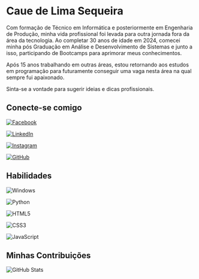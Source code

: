 # Caue de Lima Sequeira

Com formação de Técnico em Informática e posteriormente em Engenharia de Produção, minha vida profissional foi levada para outra jornada fora da área da tecnologia.
Ao completar 30 anos de idade em 2024, comecei minha pós Graduação em Análise e Desenvolvimento de Sistemas e junto a isso, participando de Bootcamps para aprimorar meus conhecimentos. 

Após 15 anos trabalhando em outras áreas, estou retornando aos estudos em programação para futuramente conseguir uma vaga nesta área na qual sempre fui apaixonado.

Sinta-se a vontade para sugerir ideias e dicas profissionais. 

## Conecte-se comigo

[![Facebook](https://img.shields.io/badge/Facebook-1877F2?style=for-the-badge&logo=facebook&logoColor=white)](https://www.facebook.com/cauelima19/)

[![LinkedIn](https://img.shields.io/badge/LinkedIn-0077B5?style=for-the-badge&logo=linkedin&logoColor=white)](https://www.linkedin.com/in/cau%C3%AA-lima-6a469156/)

[![Instagram](https://img.shields.io/badge/-Instagram-%23E4405F?style=for-the-badge&logo=instagram&logoColor=white)](https://www.instagram.com/cauesequeira/)

[![GitHub](https://img.shields.io/badge/GitHub-100000?style=for-the-badge&logo=github&logoColor=white)](https://github.com/cauelima1)

## Habilidades

![Windows](https://img.shields.io/badge/Windows-000?style=for-the-badge&logo=windows&logoColor=2CA5E0)

![Python](https://img.shields.io/badge/python-3670A0?style=for-the-badge&logo=python&logoColor=ffdd54)

![HTML5](https://img.shields.io/badge/HTML5-E34F26?style=for-the-badge&logo=html5&logoColor=white)

![CSS3](https://img.shields.io/badge/CSS3-1572B6?style=for-the-badge&logo=css3&logoColor=white)

![JavaScript](https://img.shields.io/badge/JavaScript-F7DF1E?style=for-the-badge&logo=javascript&logoColor=black)





## Minhas Contribuições
![GitHub Stats](https://github-readme-stats.vercel.app/api?username=cauelima1&theme=transparent&bg_color=000&border_color=30A3DC&show_icons=true&icon_color=30A3DC&title_color=E94D5F&text_color=FFF)
